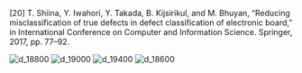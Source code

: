 [20] T. Shiina, Y. Iwahori, Y. Takada, B. Kijsirikul, and M. Bhuyan, “Reducing misclassification of true defects in defect classification of electronic board,” 
in International Conference on Computer and Information Science. Springer, 2017, pp. 77–92.

![d_18800](https://user-images.githubusercontent.com/124348594/218504496-ac80763a-33fb-46c6-91be-c17954a9661a.png)
![d_19000](https://user-images.githubusercontent.com/124348594/218504505-2f99c1d9-e280-49c7-8c87-4b7342c21fdb.png)
![d_19400](https://user-images.githubusercontent.com/124348594/218504509-48ed3277-e14a-41ce-9fd1-43930e566d05.png)
![d_18600](https://user-images.githubusercontent.com/124348594/218504512-300bd45e-47b2-4665-b901-053d1c2b639b.png)
